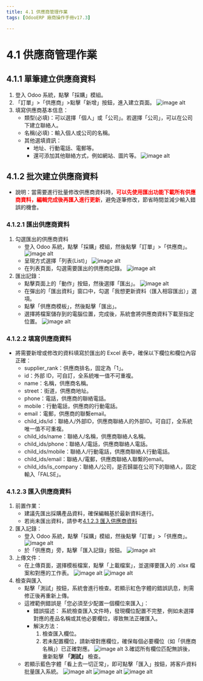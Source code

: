 ```yaml
---
title: 4.1 供應商管理作業
tags: [OdooERP 廠商操作手冊v17.3]

---
```


# 4.1 供應商管理作業
## 4.1.1 單筆建立供應商資料
1. 登入 Odoo 系統，點擊「採購」模組。
2. 「訂單」>「供應商」>點擊「新增」按鈕，進入建立頁面。
![image alt](https://i.imgur.com/PFbwOFm.png)
3. 填寫供應商基本信息：
    * 類型(必填)：可以選擇「個人」或「公司」。若選擇「公司」，可以在公司下建立聯絡人。
    * 名稱(必填)：輸入個人或公司的名稱。
    * 其他選填資訊：
		* 地址、行動電話、電郵等。
		* 還可添加其他聯絡方式，例如網站、圖片等。
![image alt](https://i.imgur.com/IQabMCj.png)

## 4.1.2 批次建立供應商資料
*  說明：當需要進行批量修改供應商資料時，<span style="color:red;font-weight:bold;">可以先使用匯出功能下載所有供應商資料，編輯完成後再匯入進行更新</span>，避免逐筆修改，節省時間並減少輸入錯誤的機會。

### 4.1.2.1 匯出供應商資料
1. 勾選匯出的供應商資料
    * 登入 Odoo 系統，點擊「採購」模組，然後點擊「訂單」>「供應商」。
![image alt](https://i.imgur.com/6Yg8me9.png)
    * 呈現方式選擇「列表(List)」
![image alt](https://i.imgur.com/Z8TBLHi.png)
    * 在列表頁面，勾選需要匯出的供應商記錄。
![image alt](https://i.imgur.com/mV4yk8A.png)
2. 匯出記錄：
    * 點擊頁面上的「動作」按鈕，然後選擇「匯出」。
![image alt](https://i.imgur.com/Wu5AMr8.png)
	* 在彈出的「匯出資料」窗口中，勾選「我想更新資料（匯入相容匯出）」選項。
	* 點擊「供應商模板」，然後點擊「匯出」。
	* 選擇將檔案儲存到的電腦位置，完成後，系統會將供應商資料下載至指定位置。
![image alt](https://i.imgur.com/jwmgjgR.png)

### 4.1.2.2 填寫供應商資料
* 將需要新增或修改的資料填寫於匯出的 Excel 表中，確保以下欄位和欄位內容正確： 
    * supplier_rank：供應商排名，固定為「1」。
    * id：外部 ID，可自訂，全系統唯一值不可重複。
	* name：名稱，供應商名稱。
	* street：街道，供應商地址。
	* phone：電話，供應商的聯絡電話。
	* mobile：行動電話，供應商的行動電話。
	* email：電郵，供應商的聯繫email。
	* child_ids/id：聯絡人/外部ID，供應商聯絡人的外部ID。可自訂，全系統唯一值不可重複。
	* child_ids/name：聯絡人/名稱，供應商聯絡人名稱。
	* child_ids/phone：聯絡人/電話，供應商聯絡人電話。
	* child_ids/mobile：聯絡人/行動電話，供應商聯絡人行動電話。
	* child_ids/email：聯絡人/電郵，供應商聯絡人聯繫的email。
	* child_ids/is_company：聯絡人/公司，是否歸屬在公司下的聯絡人，固定輸入「FALSE」。

### 4.1.2.3 匯入供應商資料
1. 前置作業：
    * 建議先匯出採購產品資料，確保編輯基於最新資料進行。
    * 若尚未匯出資料，請參考[4.1.2.3 匯入供應商資料](#4121-匯出供應商資料)
2. 匯入記錄：
    * 登入 Odoo 系統，點擊「採購」模組，然後點擊「訂單」>「供應商」。
![image alt](https://i.imgur.com/xBw6Wyx.png)
    * 於「供應商」旁，點擊「匯入記錄」按鈕。
![image alt](https://i.imgur.com/BnsbIsE.png)
3. 上傳文件：
    * 在上傳頁面，選擇模板檔案，點擊「上載檔案」，並選擇要匯入的 .xlsx 檔案和對應的工作表。
![image alt](https://i.imgur.com/lfNC9HP.png)
![image alt](https://i.imgur.com/dbY8JPd.png)
4. 檢查與匯入
    * 點擊「測試」按鈕，系統會進行檢查。若顯示紅色字體的錯誤訊息，則需修正後再重新上傳。
    * 這裡範例錯誤是「您必須至少配置一個欄位來匯入」：
        *  錯誤描述：
            系統檢查匯入文件時，發現欄位配置不完整，例如未選擇對應的產品名稱或其他必要欄位，導致無法正確匯入。
        *  解決方法：
            1. 檢查匯入欄位。
            2. 若未配置欄位，請新增對應欄位，確保每個必要欄位（如「供應商名稱」）已正確對應。
![image alt](https://i.imgur.com/VLZ9ncq.png)
            3.確認所有欄位匹配無誤後，重新點擊 **「測試」** 檢查。
    * 若顯示藍色字體「看上去一切正常」，即可點擊「匯入」按鈕，將客戶資料批量匯入系統。
![image alt](https://i.imgur.com/hiRTFVI.png)
![image alt](https://i.imgur.com/PvGQ3SS.png)
![image alt](https://i.imgur.com/VqgZNJl.png)